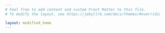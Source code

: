 ```yaml
---
# Feel free to add content and custom Front Matter to this file.
# To modify the layout, see https://jekyllrb.com/docs/themes/#overriding-theme-defaults

layout: modified_home
---
```

